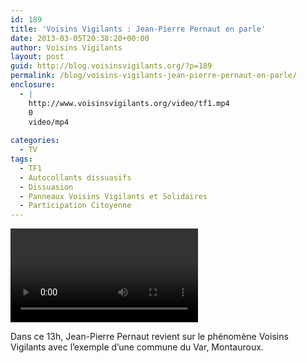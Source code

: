 ```yaml
---
id: 189
title: 'Voisins Vigilants : Jean-Pierre Pernaut en parle'
date: 2013-03-05T20:38:20+00:00
author: Voisins Vigilants
layout: post
guid: http://blog.voisinsvigilants.org/?p=189
permalink: /blog/voisins-vigilants-jean-pierre-pernaut-en-parle/
enclosure:
  - |
    http://www.voisinsvigilants.org/video/tf1.mp4
    0
    video/mp4
    
categories:
  - TV
tags:
  - TF1
  - Autocollants dissuasifs
  - Dissuasion
  - Panneaux Voisins Vigilants et Solidaires
  - Participation Citoyenne
---
```

<div class="videocontent">
<video class="video-js video-vv" id="video-189-1" preload="metadata" controls="controls"><source type="video/mp4" src="http://www.voisinsvigilants.org/video/tf1.mp4?_=1" />
</div>
  

Dans ce 13h, Jean-Pierre Pernaut revient sur le phénomène Voisins Vigilants avec l&rsquo;exemple d&rsquo;une commune du Var, Montauroux.
